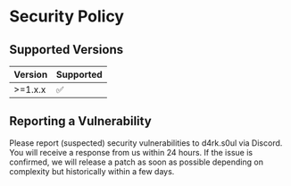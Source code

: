 # Security Policy

## Supported Versions

| Version | Supported          |
| ------- | ------------------ |
| >=1.x.x | :white_check_mark: |


## Reporting a Vulnerability

Please report (suspected) security vulnerabilities to d4rk.s0ul via Discord. You will receive a response from us within 24 hours. If the issue is confirmed, we will release a patch as soon as possible depending on complexity but historically within a few days.